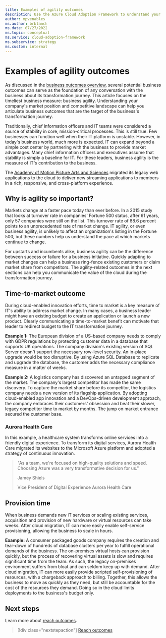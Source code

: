 ```yaml
---
title: Examples of agility outcomes
description: Use the Azure Cloud Adoption Framework to understand your company's market position and competitive landscape.
author: mpvenables
ms.author: brblanch
ms.date: 07/27/2022
ms.topic: conceptual
ms.service: cloud-adoption-framework
ms.subservice: strategy
ms.custom: internal
---
```


# Examples of agility outcomes

As discussed in the [business outcomes overview](./index.md), several potential business outcomes can serve as the foundation of any conversation with the business about its transformation journey. This article focuses on the timeliest business measure: business agility. Understanding your company's market position and competitive landscape can help you articulate business outcomes that are the target of the business's transformation journey.

Traditionally, chief information officers and IT teams were considered a source of stability in core, mission-critical processes. This is still true. Few businesses can function well when their IT platform is unstable. However, in today's business world, much more is expected. IT can expand beyond a simple cost center by partnering with the business to provide market advantages. Many chief information officers and executives assume that stability is simply a baseline for IT. For these leaders, business agility is the measure of IT's contribution to the business.

The [Academy of Motion Picture Arts and Sciences](https://customers.microsoft.com/story/845185-academy-motion-picture-arts-sciences-media-entertainment-azure) migrated its legacy web applications to the cloud to deliver new streaming applications to members in a rich, responsive, and cross-platform experience.

## Why is agility so important?

Markets change at a faster pace today than ever before. In a 2015 study that looks at turnover rate in companies' Fortune 500 status, after 61 years, only 57 companies were still on the list. This turnover rate of 88.6 percent points to an unprecedented rate of market change. IT agility, or even business agility, is unlikely to affect an organization's listing in the Fortune 500, but these numbers help us understand the pace at which markets continue to change.

For upstarts and incumbents alike, business agility can be the difference between success or failure for a business initiative. Quickly adapting to market changes can help a business ring-fence existing customers or claim market share from competitors. The agility-related outcomes in the next sections can help you communicate the value of the cloud during the transformation journey.

## Time-to-market outcome

During cloud-enabled innovation efforts, time to market is a key measure of IT's ability to address market change. In many cases, a business leader might have an existing budget to create an application or launch a new product. Clearly communicating a time-to-market benefit can motivate that leader to redirect budget to the IT transformation journey.

**Example 1:** The European division of a US-based company needs to comply with GDPR regulations by protecting customer data in a database that supports UK operations. The company division's existing version of SQL Server doesn't support the necessary row-level security. An in-place upgrade would be too disruptive. By using Azure SQL Database to replicate and upgrade the database, the customer adds the necessary compliance measure in a matter of weeks.

**Example 2:** A logistics company has discovered an untapped segment of the market. The company's largest competitor has made the same discovery. To capture the market share before its competitor, the logistics company needs a new version of its flagship application. By adopting cloud-enabled app innovation and a DevOps-driven development approach, the company embraces their customers' obsession and beat their slower, legacy competitor time to market by months. The jump on market entrance secured the customer base.

### Aurora Health Care

In this example, a healthcare system transforms online services into a friendly digital experience. To transform its digital services, Aurora Health Care migrated its websites to the Microsoft Azure platform and adopted a strategy of continuous innovation.

> "As a team, we're focused on high-quality solutions and speed. Choosing Azure was a very transformative decision for us."
>
> Jamey Shiels
>
> Vice President of Digital Experience
> Aurora Health Care

## Provision time

When business demands new IT services or scaling existing services, acquisition and provision of new hardware or virtual resources can take weeks. After cloud migration, IT can more easily enable self-service provisioning, allowing the business to scale in hours.

**Example:** A consumer packaged goods company requires the creation and tear-down of hundreds of database clusters per year to fulfill operational demands of the business. The on-premises virtual hosts can provision quickly, but the process of recovering virtual assets is slow and requires significant time from the team. As such, the legacy on-premises environment suffers from bloat and can seldom keep up with demand. After cloud migration, IT can more easily provide scripted self-provisioning of resources, with a chargeback approach to billing. Together, this allows the business to move as quickly as they need, but still be accountable for the cost of the resources they demand. Doing so in the cloud limits deployments to the business's budget only.

## Next steps

Learn more about [reach outcomes](./reach-outcomes.md).

> [!div class="nextstepaction"]
> [Reach outcomes](./reach-outcomes.md)
